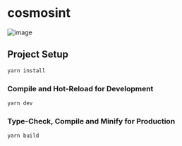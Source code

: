 # cosmosint

![image](https://github.com/cosmDev/cosmosint/assets/1071490/da3936bd-fbe5-4afb-9f19-03ee90fbe5ce)


## Project Setup

```sh
yarn install
```

### Compile and Hot-Reload for Development

```sh
yarn dev
```

### Type-Check, Compile and Minify for Production

```sh
yarn build
```
